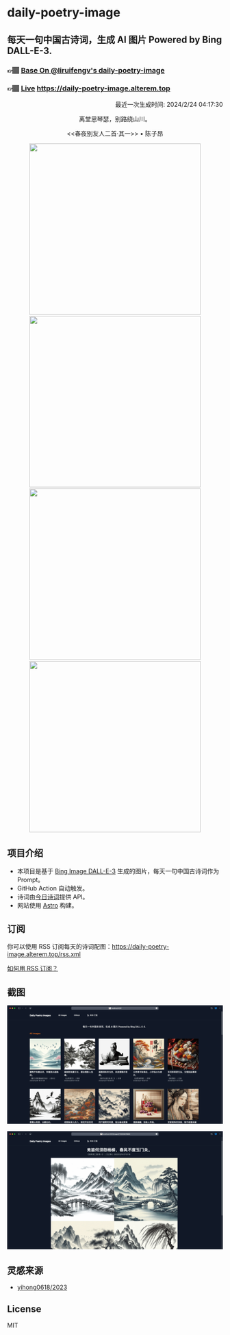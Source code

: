 
# daily-poetry-image

## 每天一句中国古诗词，生成 AI 图片 Powered by Bing DALL-E-3.

### 👉🏽 [Base On @liruifengv's daily-poetry-image](https://github.com/liruifengv/daily-poetry-image)

### 👉🏽 [Live](https://daily-poetry-image.alterem.top/) https://daily-poetry-image.alterem.top

<p align="right">
  最近一次生成时间: 2024/2/24 04:17:30
</p>
<p align="center">
离堂思琴瑟，别路绕山川。
</p>
<p align="center">
<<春夜别友人二首·其一>> • 陈子昂
</p>
<p align="center">
<img src="https://tse3.mm.bing.net/th/id/OIG1.5XziYtM8.Niq1OaIMzEl" height="400" width="400" />
<img src="https://tse3.mm.bing.net/th/id/OIG1.mQ98pnBTTbkq0AzXpZfJ" height="400" width="400" />
<img src="https://tse2.mm.bing.net/th/id/OIG1.Q0xiQZxHfkzNGlglUyVy" height="400" width="400" />
<img src="https://tse1.mm.bing.net/th/id/OIG1.SrmcZbJJbsxDLI8Q.OtW" height="400" width="400" />
</p>

## 项目介绍

-   本项目是基于 [Bing Image DALL-E-3](https://www.bing.com/images/create) 生成的图片，每天一句中国古诗词作为 Prompt。
-   GitHub Action 自动触发。
-   诗词由[今日诗词](https://www.jinrishici.com/)提供 API。
-   网站使用 [Astro](https://astro.build) 构建。

## 订阅

你可以使用 RSS 订阅每天的诗词配图：https://daily-poetry-image.alterem.top/rss.xml

[如何用 RSS 订阅？](https://zhuanlan.zhihu.com/p/55026716)

## 截图

![图片列表](./screenshots/Snipaste_2023-12-28_21-00-26.png)

![图片详情](./screenshots/Snipaste_2023-12-28_21-00-53.png)

## 灵感来源

-   [yihong0618/2023](https://github.com/yihong0618/2023)

## License

MIT
